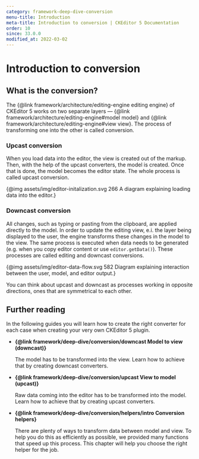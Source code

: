 ```yaml
---
category: framework-deep-dive-conversion
menu-title: Introduction
meta-title: Introduction to conversion | CKEditor 5 Documentation
order: 10
since: 33.0.0
modified_at: 2022-03-02
---
```


# Introduction to conversion

## What is the conversion?

The {@link framework/architecture/editing-engine editing engine} of CKEditor&nbsp;5 works on two separate layers &mdash; {@link framework/architecture/editing-engine#model model} and {@link framework/architecture/editing-engine#view view}. The process of transforming one into the other is called conversion.

### Upcast conversion

When you load data into the editor, the view is created out of the markup. Then, with the help of the upcast converters, the model is created. Once that is done, the model becomes the editor state. The whole process is called upcast conversion.

{@img assets/img/editor-initalization.svg 266 A diagram explaining loading data into the editor.}

### Downcast conversion

All changes, such as typing or pasting from the clipboard, are applied directly to the model. In order to update the editing view, e.i. the layer being displayed to the user, the engine transforms these changes in the model to the view. The same process is executed when data needs to be generated (e.g. when you copy editor content or use `editor.getData()`). These processes are called editing and downcast conversions.

{@img assets/img/editor-data-flow.svg 582 Diagram explaining interaction between the user, model, and editor output.}

You can think about upcast and downcast as processes working in opposite directions, ones that are symmetrical to each other.

## Further reading

In the following guides you will learn how to create the right converter for each case when creating your very own CKEditor&nbsp;5 plugin.

* **{@link framework/deep-dive/conversion/downcast Model to view (downcast)}**

	The model has to be transformed into the view. Learn how to achieve that by creating downcast converters.

* **{@link framework/deep-dive/conversion/upcast View to model (upcast)}**

	Raw data coming into the editor has to be transformed into the model. Learn how to achieve that by creating upcast converters.

* **{@link framework/deep-dive/conversion/helpers/intro Conversion helpers}**

	There are plenty of ways to transform data between model and view. To help you do this as efficiently as possible, we provided many functions that speed up this process. This chapter will help you choose the right helper for the job.
